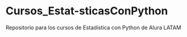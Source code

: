 # Cursos_Estat-sticasConPython
Repositorio para los cursos de Estadística con Python de Alura LATAM
